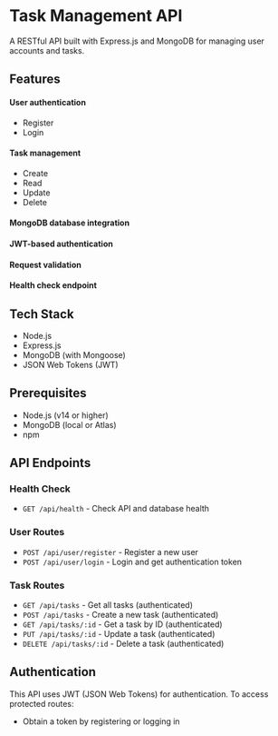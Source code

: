 # Task Management API

A RESTful API built with Express.js and MongoDB for managing user accounts and tasks.

## Features

#### User authentication

* Register
* Login

#### Task management

* Create
* Read
* Update
* Delete

#### MongoDB database integration

#### JWT-based authentication

#### Request validation

#### Health check endpoint

## Tech Stack

* Node.js
* Express.js
* MongoDB (with Mongoose)
* JSON Web Tokens (JWT)

## Prerequisites

* Node.js (v14 or higher)
* MongoDB (local or Atlas)
* npm

## API Endpoints

### Health Check

* `GET /api/health` - Check API and database health

### User Routes

* `POST /api/user/register` - Register a new user
* `POST /api/user/login` - Login and get authentication token

### Task Routes

* `GET /api/tasks` - Get all tasks (authenticated)
* `POST /api/tasks` - Create a new task (authenticated)
* `GET /api/tasks/:id` - Get a task by ID (authenticated)
* `PUT /api/tasks/:id` - Update a task (authenticated)
* `DELETE /api/tasks/:id` - Delete a task (authenticated)

## Authentication

This API uses JWT (JSON Web Tokens) for authentication. To access protected routes:

* Obtain a token by registering or logging in

